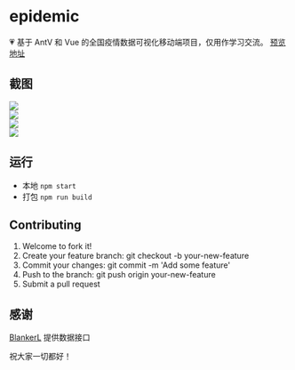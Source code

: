# epidemic

💗 基于  AntV 和 Vue 的全国疫情数据可视化移动端项目，仅用作学习交流。
[预览地址](https://guangzan.gitee.io/epidemic)

## 截图

<img src='https://guangzan.gitee.io/blogbed/epidemic/trend1.png'/><br />
<img src='https://guangzan.gitee.io/blogbed/epidemic/news.png'/><br />
<img src='https://guangzan.gitee.io/blogbed/epidemic/message.png'/><br />
<img src='https://guangzan.gitee.io/blogbed/epidemic/trend2.png'/><br />

## 运行

- 本地 `npm start`
- 打包 `npm run build`

## Contributing

1. Welcome to fork it!
2. Create your feature branch: git checkout -b your-new-feature
3. Commit your changes: git commit -m 'Add some feature'
4. Push to the branch: git push origin your-new-feature
5. Submit a pull request

## 感谢
[BlankerL](https://github.com/BlankerL) 提供数据接口

祝大家一切都好！
